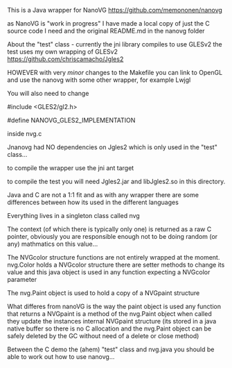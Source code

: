 This is a Java wrapper for NanoVG https://github.com/memononen/nanovg

as NanoVG is "work in progress" I have made a local copy of just the
C source code I need and the original README.md in the nanovg folder

About the "test" class - currently the jni library compiles to use GLESv2
the test uses my own wrapping of GLESv2 https://github.com/chriscamacho/Jgles2

HOWEVER with very *minor* changes to the Makefile you can link to OpenGL
and use the nanovg with some other wrapper, for example Lwjgl

You will also need to change

\#include \<GLES2/gl2.h>

\#define NANOVG_GLES2_IMPLEMENTATION

inside nvg.c

Jnanovg had NO dependencies on Jgles2 which is only used in the "test"
class...

to compile the wrapper use the jni ant target

to compile the test you will need Jgles2.jar and libJgles2.so in this
directory.

Java and C are not a 1:1 fit and as with any wrapper there are some
differences between how its used in the different languages

Everything lives in a singleton class called nvg

The context (of which there is typically only one) is returned as a 
raw C pointer, obviously you are responsible enough not to be doing
random (or any) mathmatics on this value... 

The NVGcolor structure functions are not entirely wrapped at the moment.
nvg.Color holds a NVGcolor structure there are setter methods to change
its value and this java object is used in any function expecting a 
NVGcolor parameter

The nvg.Paint object is used to hold a copy of a NVGpaint structure

What differes from nanoVG is the way the paint object is used
any function that returns a NVGpaint is a method of the nvg.Paint object
when called they update the instances internal NVGpaint structure
(its stored in a java native buffer so there is no C allocation and
the nvg.Paint object can be safely deleted by the GC without need of a
delete or close method)

Between the C demo the (ahem) "test" class and nvg.java you should be
able to work out how to use nanovg...
